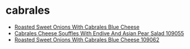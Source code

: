 # cabrales

 * [Roasted Sweet Onions With Cabrales Blue Cheese](../../index/r/roasted-sweet-onions-with-cabrales-blue-cheese-109062.json)
 * [Cabrales Cheese Souffles With Endive And Asian Pear Salad 109055](../../index/c/cabrales-cheese-souffles-with-endive-and-asian-pear-salad-109055.json)
 * [Roasted Sweet Onions With Cabrales Blue Cheese 109062](../../index/r/roasted-sweet-onions-with-cabrales-blue-cheese-109062.json)
